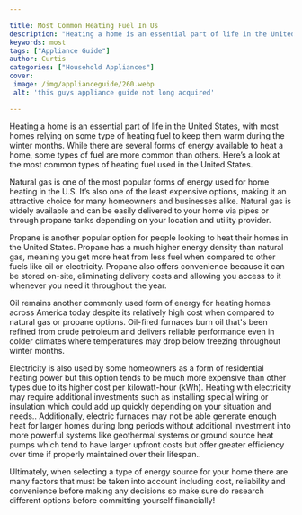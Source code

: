 ```yaml
---

title: Most Common Heating Fuel In Us
description: "Heating a home is an essential part of life in the United States, with most homes relying on some type of heating fuel to keep the...read now to learn more"
keywords: most
tags: ["Appliance Guide"]
author: Curtis
categories: ["Household Appliances"]
cover: 
 image: /img/applianceguide/260.webp
 alt: 'this guys appliance guide not long acquired'

---
```


Heating a home is an essential part of life in the United States, with most homes relying on some type of heating fuel to keep them warm during the winter months. While there are several forms of energy available to heat a home, some types of fuel are more common than others. Here’s a look at the most common types of heating fuel used in the United States. 

Natural gas is one of the most popular forms of energy used for home heating in the U.S. It’s also one of the least expensive options, making it an attractive choice for many homeowners and businesses alike. Natural gas is widely available and can be easily delivered to your home via pipes or through propane tanks depending on your location and utility provider. 

Propane is another popular option for people looking to heat their homes in the United States. Propane has a much higher energy density than natural gas, meaning you get more heat from less fuel when compared to other fuels like oil or electricity. Propane also offers convenience because it can be stored on-site, eliminating delivery costs and allowing you access to it whenever you need it throughout the year. 

Oil remains another commonly used form of energy for heating homes across America today despite its relatively high cost when compared to natural gas or propane options. Oil-fired furnaces burn oil that's been refined from crude petroleum and delivers reliable performance even in colder climates where temperatures may drop below freezing throughout winter months. 

Electricity is also used by some homeowners as a form of residential heating power but this option tends to be much more expensive than other types due to its higher cost per kilowatt-hour (kWh). Heating with electricity may require additional investments such as installing special wiring or insulation which could add up quickly depending on your situation and needs.. Additionally, electric furnaces may not be able generate enough heat for larger homes during long periods without additional investment into more powerful systems like geothermal systems or ground source heat pumps which tend to have larger upfront costs but offer greater efficiency over time if properly maintained over their lifespan.. 

 Ultimately, when selecting a type of energy source for your home there are many factors that must be taken into account including cost, reliability and convenience before making any decisions so make sure do research different options before committing yourself financially!
